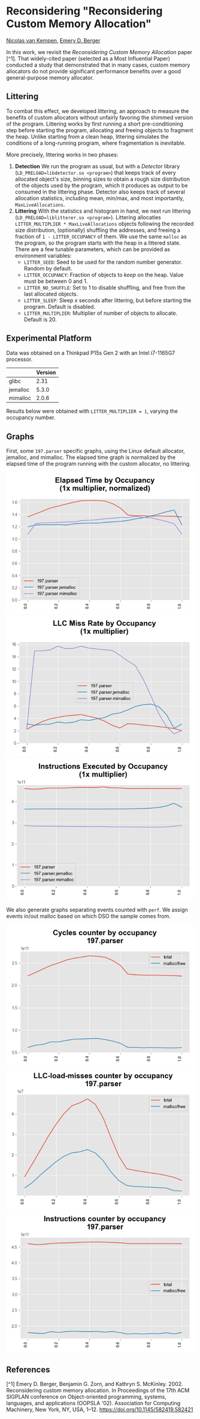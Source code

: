 # Reconsidering "Reconsidering Custom Memory Allocation"

[Nicolas van Kempen](https://nvankempen.com/), [Emery D. Berger](https://emeryberger.com/)

In this work, we revisit the _Reconsidering Custom Memory Allocation_ paper [^1]. That widely-cited paper (selected as a Most Influential Paper) conducted a study that
demonstrated that in many cases, custom memory allocators do not provide significant performance benefits over a good general-purpose memory allocator.

## Littering

To combat this effect, we developed _littering_, an approach to measure the benefits of custom allocators without unfairly favoring the shimmed
version of the program. Littering works by first running a short pre-conditioning step before starting the program, allocating and
freeing objects to  fragment the heap. Unlike starting from a clean heap, littering simulates the conditions of a long-running program,
where fragmentation is inevitable.

More precisely, littering works in two phases:
 1. **Detection** We run the program as usual, but with a _Detector_ library (`LD_PRELOAD=libdetector.so <program>`) that keeps track of every allocated object's size, binning sizes to obtain a
    rough size distribution of the objects used by the program, which it produces as output to be consumed in the littering phase. Detector also keeps track of several allocation statistics,
    including mean, min/max, and most importantly, `MaxLiveAllocations`.
 2. **Littering** With the statistics and histogram in hand, we next run littering (`LD_PRELOAD=liblitterer.so <program>`). Littering allocaties `LITTER_MULTIPLIER * MaxLiveAllocations` objects following the recorded size
    distribution, (optionally) shuffling the addresses, and freeing a fraction of `1 - LITTER_OCCUPANCY` of them. We
    use the same `malloc` as the program, so the program starts with the heap in a littered state. There
    are a few tunable parameters, which can be provided as environment variables:
     -  `LITTER_SEED`: Seed to be used for the random number generator. Random by default.
     -  `LITTER_OCCUPANCY`: Fraction of objects to _keep_ on the heap. Value must be between 0 and 1.
     -  `LITTER_NO_SHUFFLE`: Set to 1 to disable shuffling, and free from the last allocated objects.
     -  `LITTER_SLEEP`: Sleep _x_ seconds after littering, but before starting the program. Default is disabled.
     -  `LITTER_MULTIPLIER`: Multiplier of number of objects to allocate. Default is 20.

## Experimental Platform

Data was obtained on a Thinkpad P15s Gen 2 with an Intel i7-1165G7 processor.

|          | Version |
|----------|---------|
| glibc    | 2.31    |
| jemalloc | 5.3.0   |
| mimalloc | 2.0.6   |

Results below were obtained with `LITTER_MULTIPLIER = 1`, varying the occupancy number.

## Graphs

First, some `197.parser` specific graphs, using the Linux default allocator, jemalloc, and mimalloc.
The elapsed time graph is normalized by the elapsed time of the program running with the custom allocator, no littering.

![TimeByOccupancy.197.parser](https://github.com/plasma-umass/custom-public/raw/master/graphs/TimeByOccupancy.197.parser.png)
![LLCMissRateByOccupancy.197.parser](https://github.com/plasma-umass/custom-public/raw/master/graphs/LLCMissRateByOccupancy.197.parser.png)
![InstructionsByOccupancy.197.parser](https://github.com/plasma-umass/custom-public/raw/master/graphs/InstructionsByOccupancy.197.parser.png)

We also generate graphs separating events counted with `perf`. We assign events in/out malloc based on which DSO the
sample comes from.

![SeparatedCyclesByOccupancy.197.parser](https://github.com/plasma-umass/custom-public/raw/master/graphs/SeparatedCyclesByOccupancy.197.parser.png)
![SeparatedLLCMissesByOccupancy.197.parser](https://github.com/plasma-umass/custom-public/raw/master/graphs/SeparatedLLCMissesByOccupancy.197.parser.png)
![SeparatedInstructionsByOccupancy.197.parser](https://github.com/plasma-umass/custom-public/raw/master/graphs/SeparatedInstructionsByOccupancy.197.parser.png)


## References

[^1] Emery D. Berger, Benjamin G. Zorn, and Kathryn S. McKinley. 2002. Reconsidering custom memory allocation. In Proceedings of the 17th ACM SIGPLAN conference on Object-oriented programming, systems, languages, and applications (OOPSLA '02). Association for Computing Machinery, New York, NY, USA, 1–12. https://doi.org/10.1145/582419.582421
